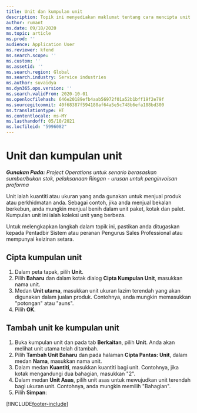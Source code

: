 ```yaml
---
title: Unit dan kumpulan unit
description: Topik ini menyediakan maklumat tentang cara mencipta unit dan kumpulan unit dalam Dynamics 365 Project Operations.
author: rumant
ms.date: 09/18/2020
ms.topic: article
ms.prod: ''
audience: Application User
ms.reviewer: kfend
ms.search.scope: ''
ms.custom: ''
ms.assetid: ''
ms.search.region: Global
ms.search.industry: Service industries
ms.author: suvaidya
ms.dyn365.ops.version: ''
ms.search.validFrom: 2020-10-01
ms.openlocfilehash: 646e20189efb4aab56972f01a52b1bff19f2e79f
ms.sourcegitcommit: 40f68387f594180af64a5e5c748b6efa188bd300
ms.translationtype: HT
ms.contentlocale: ms-MY
ms.lasthandoff: 05/10/2021
ms.locfileid: "5996082"
---
```

# <a name="units-and-unit-groups"></a>Unit dan kumpulan unit

_**Gunakan Pada:** Project Operations untuk senario berasaskan sumber/bukan stok, pelaksanaan Ringan - urusan untuk penginvoisan proforma_

Unit ialah kuantiti atau ukuran yang anda gunakan untuk menjual produk atau perkhidmatan anda. Sebagai contoh, jika anda menjual bekalan berkebun, anda mungkin menjual benih dalam unit paket, kotak dan palet. Kumpulan unit ini ialah koleksi unit yang berbeza.

Untuk melengkapkan langkah dalam topik ini, pastikan anda ditugaskan kepada Pentadbir Sistem atau peranan Pengurus Sales Professional atau mempunyai keizinan setara.

## <a name="create-a-unit-group"></a>Cipta kumpulan unit

1. Dalam peta tapak, pilih **Unit**.
2. Pilih **Baharu** dan dalam kotak dialog **Cipta Kumpulan Unit**, masukkan nama unit.
3. Medan **Unit utama**, masukkan unit ukuran lazim terendah yang akan digunakan dalam jualan produk. Contohnya, anda mungkin memasukkan "potongan" atau "auns".
4. Pilih **OK**.

## <a name="add-units-to-a-unit-group"></a>Tambah unit ke kumpulan unit

1. Buka kumpulan unit dan pada tab **Berkaitan**, pilih **Unit**. Anda akan melihat unit utama telah ditambah.
2. Pilih **Tambah Unit Baharu** dan pada halaman **Cipta Pantas: Unit**, dalam medan **Nama**, masukkan nama unit.
3. Dalam medan **Kuantiti**, masukkan kuantiti bagi unit. Contohnya, jika kotak mengandungi dua bahagian, masukkan "2". 
4. Dalam medan **Unit Asas**, pilih unit asas untuk mewujudkan unit terendah bagi ukuran unit. Contohnya, anda mungkin memilih "Bahagian".
5. Pilih **Simpan**:


[!INCLUDE[footer-include](../includes/footer-banner.md)]